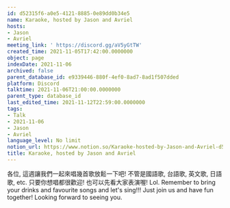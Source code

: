 ```yaml
---
id: d52315f6-a0e5-4121-8885-0e89dd0b34e5
name: Karaoke, hosted by Jason and Avriel
hosts:
- Jason
- Avriel
meeting_link: ' https://discord.gg/aV5yGtTW'
created_time: 2021-11-05T17:42:00.0000000
object: page
indexDate: 2021-11-06
archived: false
parent_database_id: e9339446-880f-4ef0-8ad7-8ad1f507dded
platform: Discord
talktime: 2021-11-06T21:00:00.0000000
parent_type: database_id
last_edited_time: 2021-11-12T22:59:00.0000000
tags:
- Talk
- 2021-11-06
- Jason
- Avriel
language_level: No limit
notion_url: https://www.notion.so/Karaoke-hosted-by-Jason-and-Avriel-d52315f6a0e5412188850e89dd0b34e5
title: Karaoke, hosted by Jason and Avriel
---
```





各位, 這週讓我們一起來唱幾首歌放鬆一下吧! 不管是國語歌, 台語歌, 英文歌, 日語歌, etc. 只要你想唱都很歡迎! 也可以先看大家表演喔! Lol. 
Remember to bring your drinks and favourite songs and let's sing!!!
Just join us and have fun together! Looking forward to seeing you.









